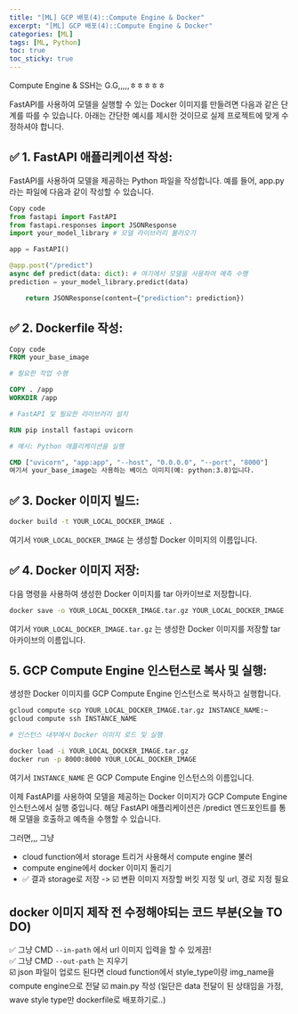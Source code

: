 ```yaml
---
title: "[ML] GCP 배포(4)::Compute Engine & Docker"
excerpt: "[ML] GCP 배포(4)::Compute Engine & Docker"
categories: [ML]
tags: [ML, Python]
toc: true
toc_sticky: true
---
```


Compute Engine & SSH는 G.G,,,,,ㅎㅎㅎㅎㅎ <br>

FastAPI를 사용하여 모델을 실행할 수 있는 Docker 이미지를 만들려면 다음과 같은 단계를 따를 수 있습니다. 아래는 간단한 예시를 제시한 것이므로 실제 프로젝트에 맞게 수정하셔야 합니다.

## ✅ 1. FastAPI 애플리케이션 작성:

FastAPI를 사용하여 모델을 제공하는 Python 파일을 작성합니다. 예를 들어, app.py라는 파일에 다음과 같이 작성할 수 있습니다.

```python
Copy code
from fastapi import FastAPI
from fastapi.responses import JSONResponse
import your_model_library # 모델 라이브러리 불러오기

app = FastAPI()

@app.post("/predict")
async def predict(data: dict): # 여기에서 모델을 사용하여 예측 수행
prediction = your_model_library.predict(data)

    return JSONResponse(content={"prediction": prediction})
```

## ✅ 2. Dockerfile 작성:

```Dockerfile
Copy code
FROM your_base_image

# 필요한 작업 수행

COPY . /app
WORKDIR /app

# FastAPI 및 필요한 라이브러리 설치

RUN pip install fastapi uvicorn

# 예시: Python 애플리케이션을 실행

CMD ["uvicorn", "app:app", "--host", "0.0.0.0", "--port", "8000"]
여기서 your_base_image는 사용하는 베이스 이미지(예: python:3.8)입니다.
```

## ✅ 3. Docker 이미지 빌드:

```bash
docker build -t YOUR_LOCAL_DOCKER_IMAGE .
```

여기서 `YOUR_LOCAL_DOCKER_IMAGE` 는 생성할 Docker 이미지의 이름입니다.

## ✅ 4. Docker 이미지 저장:

다음 명령을 사용하여 생성한 Docker 이미지를 tar 아카이브로 저장합니다.

```bash
docker save -o YOUR_LOCAL_DOCKER_IMAGE.tar.gz YOUR_LOCAL_DOCKER_IMAGE
```

여기서 `YOUR_LOCAL_DOCKER_IMAGE.tar.gz` 는 생성한 Docker 이미지를 저장할 tar 아카이브의 이름입니다.

## 5. GCP Compute Engine 인스턴스로 복사 및 실행:

생성한 Docker 이미지를 GCP Compute Engine 인스턴스로 복사하고 실행합니다.

```bash
gcloud compute scp YOUR_LOCAL_DOCKER_IMAGE.tar.gz INSTANCE_NAME:~
gcloud compute ssh INSTANCE_NAME

# 인스턴스 내부에서 Docker 이미지 로드 및 실행

docker load -i YOUR_LOCAL_DOCKER_IMAGE.tar.gz
docker run -p 8000:8000 YOUR_LOCAL_DOCKER_IMAGE
```

여기서 `INSTANCE_NAME` 은 GCP Compute Engine 인스턴스의 이름입니다.

이제 FastAPI를 사용하여 모델을 제공하는 Docker 이미지가 GCP Compute Engine 인스턴스에서 실행 중입니다. 해당 FastAPI 애플리케이션은 /predict 엔드포인트를 통해 모델을 호출하고 예측을 수행할 수 있습니다. <br>

그러면,,, 그냥

- cloud function에서 storage 트리거 사용해서 compute engine 불러
- compute engine에서 docker 이미지 돌리기
- ✅ 결과 storage로 저장 -> ☑️ 변환 이미지 저장할 버킷 지정 및 url, 경로 지정 필요

## docker 이미지 제작 전 수정해야되는 코드 부분(오늘 TO DO)

✅ 그냥 CMD `--in-path` 에서 url 이미지 입력을 할 수 있게끔! <br>
✅ 그냥 CMD `--out-path` 는 지우기 <br>
☑️ json 파일이 업로드 된다면 cloud function에서 style_type이랑 img_name을 compute engine으로 전달
☑️ main.py 작성 (일단은 data 전달이 된 상태임을 가정, wave style type만 dockerfile로 배포하기로..)
